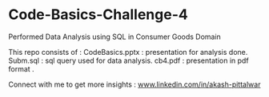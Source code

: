 # Code-Basics-Challenge-4
Performed Data Analysis using SQL in Consumer Goods Domain

This repo consists of :
CodeBasics.pptx : presentation for analysis done.
Subm.sql : sql query used for data analysis.
cb4.pdf : presentation in pdf format .

Connect with me to get more insights :
www.linkedin.com/in/akash-pittalwar 
